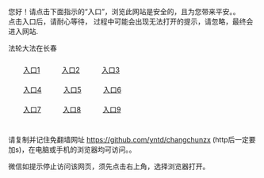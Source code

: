 您好！请点击下面指示的“入口”，浏览此网站是安全的，且为您带来平安。。 <br/>
点击入口后，请耐心等待， 过程中可能会出现无法打开的提示，请忽略，最终会进入网站. </br>

法轮大法在长春<br/>
<div style="padding:10px"><a style="margin:20px" target="_blank" href="https://d3rtio93yv67m4.cloudfront.net/2Qpsp?jbwptxq" id="ccLink1" rel="nofollow">入口1</a> <a target="_blank" style="margin:20px" href="https://d1h1pq6nb1ssfc.cloudfront.net/2Qpsp?uxakxqa" id="ccLink2" rel="nofollow">入口2</a> <a style="margin:20px" target="_blank" href="https://d3jr7xrsrz3hb9.cloudfront.net/2Qpsp?qhvnacmt" id="ccLink3" rel="nofollow">入口3</a></div>

<div style="padding:10px" ><a style="margin:20px" target="_blank" href="https://d3rtio93yv67m4.cloudfront.net/2Qpsp?jbwptxq" id="ccLink4" rel="nofollow">入口4</a> <a style="margin:20px" href="https://d1h1pq6nb1ssfc.cloudfront.net/2Qpsp?uxakxqa" target="_blank" id="ccLink5" rel="nofollow">入口5</a> <a style="margin:20px" href="https://d3jr7xrsrz3hb9.cloudfront.net/2Qpsp?qhvnacmt" target="_blank" id="ccLink6" rel="nofollow">入口6</a></div>

<div style="padding:10px"><a style="margin:20px" target="_blank" href="https://d3rtio93yv67m4.cloudfront.net/2Qpsp?jbwptxq" id="ccLink7" rel="nofollow">入口7</a> <a style="margin:20px" href="https://d1h1pq6nb1ssfc.cloudfront.net/2Qpsp?uxakxqa" target="_blank" id="ccLink8" rel="nofollow">入口8</a> <a style="margin:20px" target="_blank" href="https://d3jr7xrsrz3hb9.cloudfront.net/2Qpsp?qhvnacmt" id="ccLink9" rel="nofollow">入口9</a></div>

<br/>



请复制并记住免翻墙网址 https://github.com/yntd/changchunzx (http后一定要加s)，在电脑或手机的浏览器均可访问。。<br/>

微信如提示停止访问该网页，须先点击右上角，选择浏览器打开。
